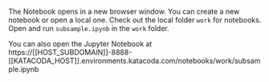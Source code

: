 
The Notebook opens in a new browser window. You can create a new notebook or open a local one. Check out the local folder `work` for notebooks. Open and run `subsample.ipynb` in the `work` folder.

You can also open the Jupyter Notebook at https://[[HOST_SUBDOMAIN]]-8888-[[KATACODA_HOST]].environments.katacoda.com/notebooks/work/subsample.ipynb